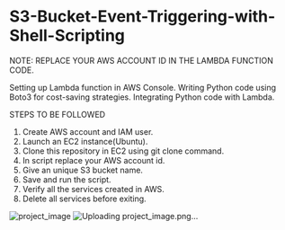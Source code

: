 # S3-Bucket-Event-Triggering-with-Shell-Scripting
NOTE: REPLACE YOUR AWS ACCOUNT ID IN THE LAMBDA FUNCTION CODE.


Setting up Lambda function in AWS Console.
Writing Python code using Boto3 for cost-saving strategies.
Integrating Python code with Lambda.

STEPS TO BE FOLLOWED

1. Create AWS account and IAM user.
2. Launch an EC2 instance(Ubuntu).
3. Clone this repository in EC2 using git clone command.
4. In script replace your AWS account id.
5. Give an unique S3 bucket name.
6. Save and run the script.
7. Verify all the services created in AWS.
8. Delete all services before exiting.

![project_image](https://github.com/kn-prem/S3-Bucket-Event-Triggering-with-Shell-Scripting/assets/55278315/988c8296-a3fb-4f5d-bda0-d8a4348cc908)
![Uploading project_image.png…]()



